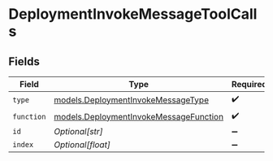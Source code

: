 # DeploymentInvokeMessageToolCalls


## Fields

| Field                                                                                  | Type                                                                                   | Required                                                                               | Description                                                                            |
| -------------------------------------------------------------------------------------- | -------------------------------------------------------------------------------------- | -------------------------------------------------------------------------------------- | -------------------------------------------------------------------------------------- |
| `type`                                                                                 | [models.DeploymentInvokeMessageType](../models/deploymentinvokemessagetype.md)         | :heavy_check_mark:                                                                     | N/A                                                                                    |
| `function`                                                                             | [models.DeploymentInvokeMessageFunction](../models/deploymentinvokemessagefunction.md) | :heavy_check_mark:                                                                     | N/A                                                                                    |
| `id`                                                                                   | *Optional[str]*                                                                        | :heavy_minus_sign:                                                                     | N/A                                                                                    |
| `index`                                                                                | *Optional[float]*                                                                      | :heavy_minus_sign:                                                                     | N/A                                                                                    |